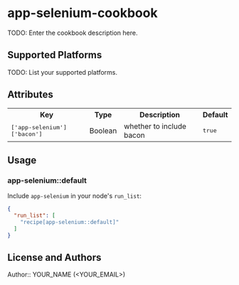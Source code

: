 # app-selenium-cookbook

TODO: Enter the cookbook description here.

## Supported Platforms

TODO: List your supported platforms.

## Attributes

<table>
  <tr>
    <th>Key</th>
    <th>Type</th>
    <th>Description</th>
    <th>Default</th>
  </tr>
  <tr>
    <td><tt>['app-selenium']['bacon']</tt></td>
    <td>Boolean</td>
    <td>whether to include bacon</td>
    <td><tt>true</tt></td>
  </tr>
</table>

## Usage

### app-selenium::default

Include `app-selenium` in your node's `run_list`:

```json
{
  "run_list": [
    "recipe[app-selenium::default]"
  ]
}
```

## License and Authors

Author:: YOUR_NAME (<YOUR_EMAIL>)
